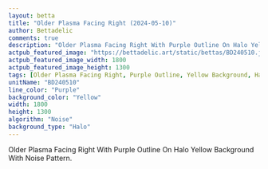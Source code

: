 ```yaml
---
layout: betta
title: "Older Plasma Facing Right (2024-05-10)"
author: Bettadelic
comments: true
description: "Older Plasma Facing Right With Purple Outline On Halo Yellow Background With Noise Pattern."
actpub_featured_image: "https://bettadelic.art/static/bettas/BD240510.jpg"
actpub_featured_image_width: 1800
actpub_featured_image_height: 1300
tags: [Older Plasma Facing Right, Purple Outline, Yellow Background, Halo Background Pattern, Noise Pattern, May 2024]
unitName: "BD240510"
line_color: "Purple"
background_color: "Yellow"
width: 1800
height: 1300
algorithm: "Noise"
background_type: "Halo"
---
```


Older Plasma Facing Right With Purple Outline On Halo Yellow Background With Noise Pattern.
